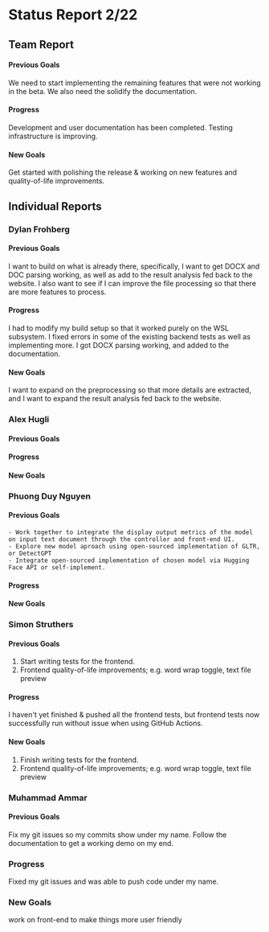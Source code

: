 # Status Report 2/22
## Team Report
#### Previous Goals
We need to start implementing the remaining features that were not working in the beta. We also need the solidify the documentation.

#### Progress
Development and user documentation has been completed. Testing infrastructure is improving.

#### New Goals
Get started with polishing the release & working on new features and quality-of-life improvements.

## Individual Reports

### Dylan Frohberg

#### Previous Goals
I want to build on what is already there, specifically, I want to get DOCX and DOC parsing working, as well as add to the result analysis fed back to the website. I also want to see if I can improve the file processing so that there are more features to process.

#### Progress
I had to modify my build setup so that it worked purely on the WSL subsystem. I fixed errors in some of the existing backend tests as well as implementing more. I got DOCX parsing working, and added to the documentation.

#### New Goals
I want to expand on the preprocessing so that more details are extracted, and I want to expand the result analysis fed back to the website.

### Alex Hugli

#### Previous Goals

#### Progress

#### New Goals


### Phuong Duy Nguyen

#### Previous Goals
    - Work together to integrate the display output metrics of the model on input text document through the controller and front-end UI.
    - Explore new model aproach using open-sourced implementation of GLTR, or DetectGPT
    - Integrate open-sourced implementation of chosen model via Hugging Face API or self-implement.

#### Progress

#### New Goals


### Simon Struthers

#### Previous Goals
1. Start writing tests for the frontend.
2. Frontend quality-of-life improvements; e.g. word wrap toggle, text file preview

#### Progress
I haven't yet finished & pushed all the frontend tests, but frontend tests now successfully run without issue when using GitHub Actions.

#### New Goals
1. Finish writing tests for the frontend.
2. Frontend quality-of-life improvements; e.g. word wrap toggle, text file preview

### Muhammad Ammar

#### Previous Goals

Fix my git issues so my commits show under my name. Follow the documentation to get a working demo on my end.

### Progress

Fixed my git issues and was able to push code under my name.

### New Goals

work on front-end to make things more user friendly
